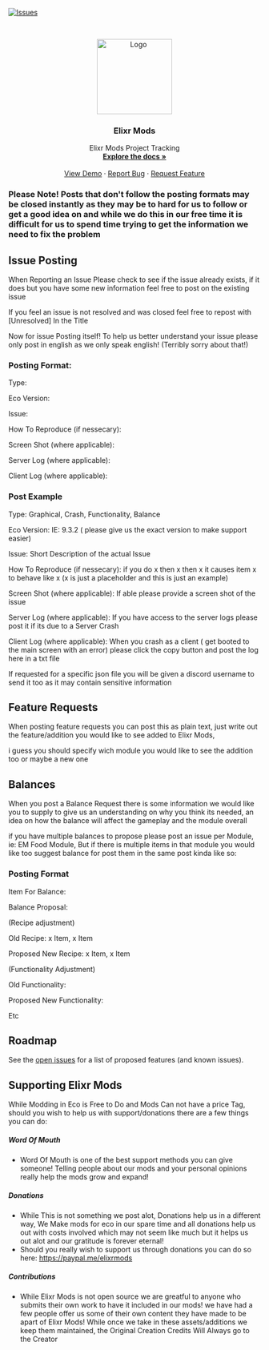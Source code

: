 [![Issues][issues-shield]][issues-url]


<br />
<p align="center">
  <a href="https://github.com/TheKye/ElixrModsTracker">
    <img src="https://elixrmods.com/resources/images/logos/EMICON-text.png" alt="Logo" width="150" height="150">
  </a>

  <h3 align="center">Elixr Mods</h3>

  <p align="center">
    Elixr Mods Project Tracking
    <br />
    <a href="https://elixrmods.com/docs/elixr-mods"><strong>Explore the docs »</strong></a>
    <br />
    <br />
    <a href="https://github.com/TheKye/ElixrModsTracker/blob/main/demo.md">View Demo</a>
    ·
    <a href="https://github.com/TheKye/ElixrModsTracker/issues">Report Bug</a>
    ·
    <a href="https://github.com/TheKye/ElixrModsTracker/issues">Request Feature</a>
  </p>
</p>

### Please Note! Posts that don't follow the posting formats may be closed instantly as they may be to hard for us to follow or get a good idea on and while we do this in our free time it is difficult for us to spend time trying to get the information we need to fix the problem


## Issue Posting

When Reporting an Issue Please check to see if the issue already exists, if it does but you have some new information feel free to post on the existing issue

If you feel an issue is not resolved and was closed feel free to repost with [Unresolved] In the Title

Now for issue Posting itself! To help us better understand your issue please only post in english as we only speak english! (Terribly sorry about that!) 

### Posting Format:

Type:

Eco Version:

Issue:

How To Reproduce (if nessecary):

Screen Shot (where applicable):

Server Log (where applicable):

Client Log (where applicable):

### Post Example

Type: Graphical, Crash, Functionality, Balance

Eco Version: IE: 9.3.2 ( please give us the exact version to make support easier)

Issue: Short Description of the actual Issue

How To Reproduce (if nessecary): if you do x then x then x it causes item x to behave like x (x is just a placeholder and this is just an example)

Screen Shot (where applicable): If able please provide a screen shot of the issue

Server Log (where applicable): If you have access to the server logs please post it if its due to a Server Crash

Client Log (where applicable): When you crash as a client ( get booted to the main screen with an error) please click the copy button and post the log here in a txt file

If requested for a specific json file you will be given a discord username to send it too as it may contain sensitive information

## Feature Requests

When posting feature requests you can post this as plain text, just write out the feature/addition you would like to see added to Elixr Mods, 

i guess you should specify wich module you would like to see the addition too or maybe a new one

## Balances

When you post a Balance Request there is some information we would like you to supply to give us an understanding on why you think its needed, an idea on how the balance will affect the 
gameplay and the module overall

if you have multiple balances to propose please post an issue per Module, ie: EM Food Module, But if there is multiple items in that module you would like too suggest balance for 
post them in the same post kinda like so:

### Posting Format

Item For Balance:

Balance Proposal:

(Recipe adjustment)

Old Recipe: x Item, x Item

Proposed New Recipe: x Item, x Item

(Functionality Adjustment)

Old Functionality: 

Proposed New Functionality:

Etc

## Roadmap

See the [open issues](https://github.com/TheKye/ElixrModsTracker/issues) for a list of proposed features (and known issues).

## Supporting Elixr Mods

While Modding in Eco is Free to Do and Mods Can not have a price Tag, should you wish to help us with support/donations there are a few things you can do:

##### Word Of Mouth
- Word Of Mouth is one of the best support methods you can give someone! Telling people about our mods and your personal opinions really help the mods grow and expand!
##### Donations
- While This is not something we post alot, Donations help us in a different way, We Make mods for eco in our spare time and all donations help us out with costs involved which may not seem like much but it helps us out alot and our gratitude is forever eternal! 
- Should you really wish to support us through donations you can do so here: https://paypal.me/elixrmods
##### Contributions
- While Elixr Mods is not open source we are greatful to anyone who submits their own work to have it included in our mods! we have had a few people offer us some of their own content they have made to be apart of Elixr Mods! While once we take in these assets/additions we keep them maintained, the Original Creation Credits Will Always go to the Creator


[contributors-shield]: https://img.shields.io/github/contributors/TheKye/ElixrModsTracker.svg?style=for-the-badge
[contributors-url]: https://github.com/TheKye/ElixrModsTracker/graphs/contributors
[forks-shield]: https://img.shields.io/github/forks/TheKye/ElixrModsTracker.svg?style=for-the-badge
[forks-url]: https://github.com/TheKye/ElixrModsTracker/network/members
[stars-shield]: https://img.shields.io/github/stars/TheKye/ElixrModsTracker.svg?style=for-the-badge
[stars-url]: https://github.com/TheKye/ElixrModsTracker/stargazers
[issues-shield]: https://img.shields.io/github/issues/TheKye/ElixrModsTracker.svg?style=for-the-badge
[issues-url]: https://github.com/TheKye/ElixrModsTracker/issues
